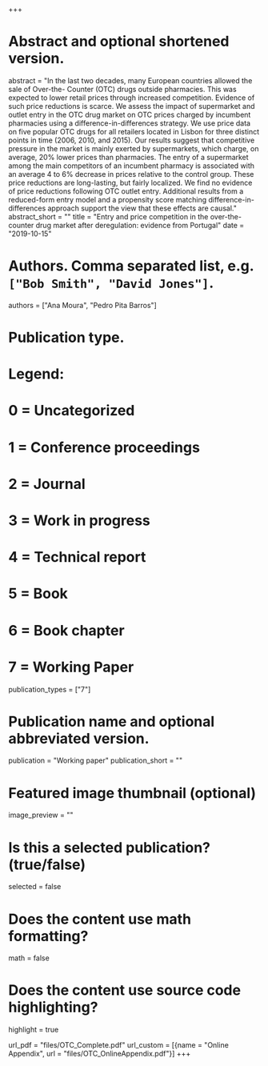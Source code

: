 +++
# Abstract and optional shortened version.
abstract = "In the last two decades, many European countries allowed the sale of Over-the- Counter (OTC) drugs outside pharmacies. This was expected to lower retail prices through increased competition. Evidence of such price reductions is scarce. We assess the impact of supermarket and outlet entry in the OTC drug market on OTC prices charged by incumbent pharmacies using a difference-in-differences strategy. We use price data on five popular OTC drugs for all retailers located in Lisbon for three distinct points in time (2006, 2010, and 2015). Our results suggest that competitive pressure in the market is mainly exerted by supermarkets, which charge, on average, 20% lower prices than pharmacies. The entry of a supermarket among the main competitors of an incumbent pharmacy is associated with an average 4 to 6% decrease in prices relative to the control group. These price reductions are long-lasting, but fairly localized. We find no evidence of price reductions following OTC outlet entry. Additional results from a reduced-form entry model and a propensity score matching difference-in-differences approach support the view that these effects are causal."
abstract_short = ""
title = "Entry and price competition in the over-the-counter drug market after deregulation: evidence from Portugal"
date = "2019-10-15"

# Authors. Comma separated list, e.g. `["Bob Smith", "David Jones"]`.
authors = ["Ana Moura", "Pedro Pita Barros"]

# Publication type.
# Legend:
# 0 = Uncategorized
# 1 = Conference proceedings
# 2 = Journal
# 3 = Work in progress
# 4 = Technical report
# 5 = Book
# 6 = Book chapter
# 7 = Working Paper
publication_types = ["7"]

# Publication name and optional abbreviated version.
publication = "Working paper"
publication_short = ""
              
# Featured image thumbnail (optional)
image_preview = ""

# Is this a selected publication? (true/false)
selected = false

# Does the content use math formatting?
math = false

# Does the content use source code highlighting?
highlight = true

url_pdf = "files/OTC_Complete.pdf" 
url_custom = [{name = "Online Appendix", url = "files/OTC_OnlineAppendix.pdf"}]
+++

